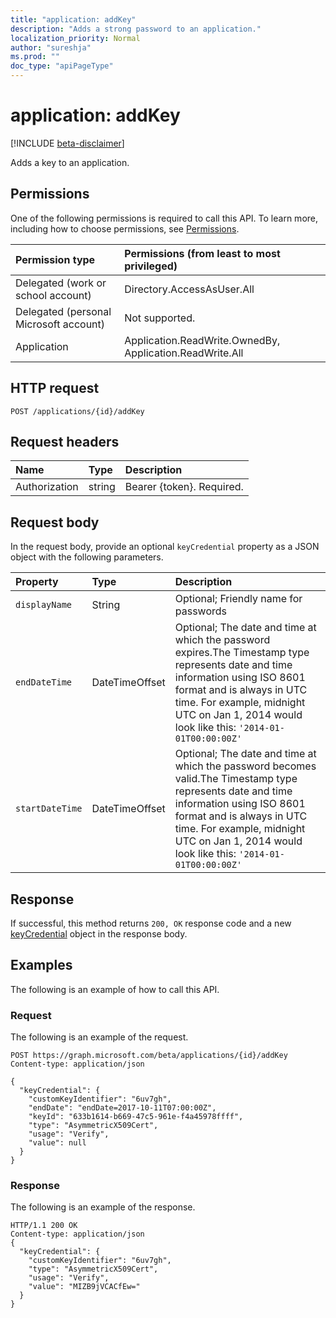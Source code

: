 ```yaml
---
title: "application: addKey"
description: "Adds a strong password to an application."
localization_priority: Normal
author: "sureshja"
ms.prod: ""
doc_type: "apiPageType"
---
```


# application: addKey

[!INCLUDE [beta-disclaimer](../../includes/beta-disclaimer.md)]

Adds a key to an application.

## Permissions

One of the following permissions is required to call this API. To learn more, including how to choose permissions, see [Permissions](/graph/permissions-reference).

| Permission type                        | Permissions (from least to most privileged) |
|:---------------------------------------|:--------------------------------------------|
| Delegated (work or school account)     | Directory.AccessAsUser.All |
| Delegated (personal Microsoft account) | Not supported. |
| Application                            | Application.ReadWrite.OwnedBy, Application.ReadWrite.All |

## HTTP request

<!-- { "blockType": "ignored" } -->

```http
POST /applications/{id}/addKey
```

## Request headers

| Name           | Type   | Description                |
|:---------------|:-------|:---------------------------|
| Authorization  | string | Bearer {token}. Required.  |

## Request body

In the request body, provide an optional `keyCredential` property as a JSON object with the following parameters.

| Property	   | Type	|Description|
|:---------------|:--------|:----------|
| `displayName` | String | Optional; Friendly name for passwords |
| `endDateTime` | DateTimeOffset | Optional; The date and time at which the password expires.The Timestamp type represents date and time information using ISO 8601 format and is always in UTC time. For example, midnight UTC on Jan 1, 2014 would look like this: `'2014-01-01T00:00:00Z'` |
| `startDateTime` | DateTimeOffset | Optional; The date and time at which the password becomes valid.The Timestamp type represents date and time information using ISO 8601 format and is always in UTC time. For example, midnight UTC on Jan 1, 2014 would look like this: `'2014-01-01T00:00:00Z'` |

## Response

If successful, this method returns `200, OK` response code and a new [keyCredential](../resources/keycredential.md) object in the response body.

## Examples

The following is an example of how to call this API.

### Request

The following is an example of the request.
<!-- {
  "blockType": "request",
  "name": "application_addkey"
}-->

```http
POST https://graph.microsoft.com/beta/applications/{id}/addKey
Content-type: application/json

{
  "keyCredential": {
    "customKeyIdentifier": "6uv7gh",
    "endDate": "endDate=2017-10-11T07:00:00Z",
    "keyId": "633b1614-b669-47c5-961e-f4a45978ffff",
    "type": "AsymmetricX509Cert",
    "usage": "Verify",
    "value": null
  }
}
```

### Response

The following is an example of the response.

<!-- {
  "blockType": "response",
  "truncated": true,
  "@odata.type": "microsoft.graph.keyCredential"
} -->

```http
HTTP/1.1 200 OK
Content-type: application/json
{
  "keyCredential": {
    "customKeyIdentifier": "6uv7gh",
    "type": "AsymmetricX509Cert",
    "usage": "Verify",
    "value": "MIZB9jVCACfEw="
  }
}
```

<!-- uuid: 16cd6b66-4b1a-43a1-adaf-3a886856ed98
2019-02-04 14:57:30 UTC -->
<!-- {
  "type": "#page.annotation",
  "description": "application: addKey",
  "keywords": "",
  "section": "documentation",
  "tocPath": ""
}-->